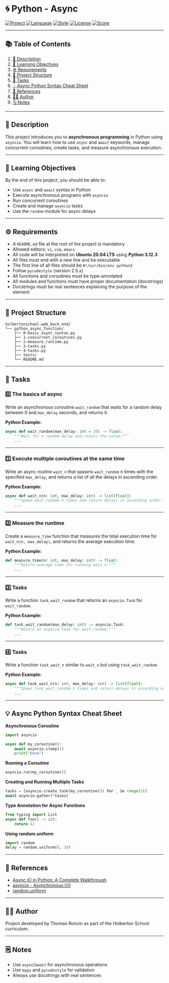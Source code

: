 # 🌀 Python - Async

[![Project](https://img.shields.io/badge/Project-Holberton-blue)]()
[![Language](https://img.shields.io/badge/Python-3.12.3-blue.svg)]()
[![Style](https://img.shields.io/badge/Code%20Style-pycodestyle%202.5.x-yellowgreen)]()
[![License](https://img.shields.io/badge/License-Holberton-green)]()
[![Score](https://img.shields.io/badge/Score-100%25-brightgreen)]()

---

## 📚 Table of Contents

1. [📖 Description](#-description)
2. [🎯 Learning Objectives](#-learning-objectives)
3. [⚙️ Requirements](#️-requirements)
4. [📁 Project Structure](#-project-structure)
5. [📝 Tasks](#-tasks)
6. [💡 Async Python Syntax Cheat Sheet](#-async-python-syntax-cheat-sheet)
7. [🔗 References](#-references)
8. [🧑‍💻 Author](#-author)
9. [🗒️ Notes](#️-notes)

---

## 📖 Description

This project introduces you to **asynchronous programming** in Python using `asyncio`. You will learn how to use `async` and `await` keywords, manage concurrent coroutines, create tasks, and measure asynchronous execution.

---

## 🎯 Learning Objectives

By the end of this project, you should be able to:

- Use `async` and `await` syntax in Python
- Execute asynchronous programs with `asyncio`
- Run concurrent coroutines
- Create and manage `asyncio` tasks
- Use the `random` module for async delays

---

## ⚙️ Requirements

- A `README.md` file at the root of the project is mandatory
- Allowed editors: `vi`, `vim`, `emacs`
- All code will be interpreted on **Ubuntu 20.04 LTS** using **Python 3.12.3**
- All files must end with a new line and be executable
- The first line of all files should be `#!/usr/bin/env python3`
- Follow `pycodestyle` (version 2.5.x)
- All functions and coroutines must be type-annotated
- All modules and functions must have proper documentation (docstrings)
- Docstrings must be real sentences explaining the purpose of the element

---

## 📁 Project Structure

```text
holbertonschool-web_back_end/
└── python_async_function/
    ├── 0-basic_async_syntax.py
    ├── 1-concurrent_coroutines.py
    ├── 2-measure_runtime.py
    ├── 3-tasks.py
    ├── 4-tasks.py
    ├── tests/
    └── README.md
```

---

## 📝 Tasks

### 0️⃣ The basics of async

Write an asynchronous coroutine `wait_random` that waits for a random delay between 0 and `max_delay` seconds, and returns it.

**Python Example:**
```python
async def wait_random(max_delay: int = 10) -> float:
    """Wait for a random delay and return the value."""
    ...
```
---

### 1️⃣ Execute multiple coroutines at the same time

Write an async routine `wait_n` that spawns `wait_random` n times with the specified `max_delay`, and returns a list of all the delays in ascending order.

**Python Example:**
```python
async def wait_n(n: int, max_delay: int) -> list[float]:
    """Spawn wait_random n times and return delays in ascending order."""
    ...
```
---

### 2️⃣ Measure the runtime

Create a `measure_time` function that measures the total execution time for `wait_n(n, max_delay)`, and returns the average execution time.

**Python Example:**
```python
def measure_time(n: int, max_delay: int) -> float:
    """Return average time for running wait_n."""
    ...
```
---

### 3️⃣ Tasks

Write a function `task_wait_random` that returns an `asyncio.Task` for `wait_random`.

**Python Example:**
```python
def task_wait_random(max_delay: int) -> asyncio.Task:
    """Return an asyncio Task for wait_random."""
    ...
```
---

### 4️⃣ Tasks

Write a function `task_wait_n` similar to `wait_n` but using `task_wait_random`.

**Python Example:**
```python
async def task_wait_n(n: int, max_delay: int) -> list[float]:
    """Spawn task_wait_random n times and return delays in ascending order."""
    ...
```
---

## 💡 Async Python Syntax Cheat Sheet

**Asynchronous Coroutine**
```python
import asyncio

async def my_coroutine():
    await asyncio.sleep(1)
    print("Done")
```

**Running a Coroutine**
```python
asyncio.run(my_coroutine())
```

**Creating and Running Multiple Tasks**
```python
tasks = [asyncio.create_task(my_coroutine()) for _ in range(5)]
await asyncio.gather(*tasks)
```

**Type Annotation for Async Functions**
```python
from typing import List
async def foo() -> int:
    return 42
```

**Using random.uniform**
```python
import random
delay = random.uniform(0, 10)
```

---

## 🔗 References

- [Async IO in Python: A Complete Walkthrough](https://realpython.com/async-io-python/)
- [asyncio - Asynchronous I/O](https://docs.python.org/3/library/asyncio.html)
- [random.uniform](https://docs.python.org/3/library/random.html#random.uniform)

---

## 🧑‍💻 Author

Project developed by Thomas Roncin as part of the Holberton School curriculum.

---

## 🗒️ Notes

- Use `async`/`await` for asynchronous operations
- Use `mypy` and `pycodestyle` for validation
- Always use docstrings with real sentences
